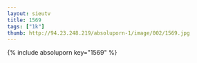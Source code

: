 ```yaml
--- 
layout: sieutv
title: 1569
tags: ["1k"]
thumb: http://94.23.248.219/absoluporn-1/image/002/1569.jpg
---
```

{% include absoluporn key="1569" %} 

